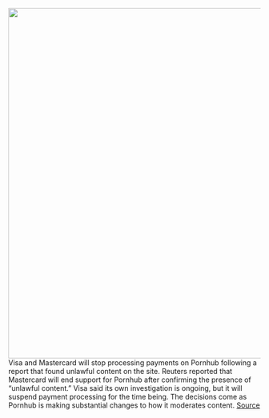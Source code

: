 <img src='https://cdn.vox-cdn.com/thumbor/eM6HFQ0dytrN0hkVFvOhqXmRRso=/0x0:3543x2362/1200x800/filters:focal(1027x407:1593x973)/cdn.vox-cdn.com/uploads/chorus_image/image/68492943/1230006816.0.jpg' width='700px' /><br/>
Visa and Mastercard will stop processing payments on Pornhub following a report that found unlawful content on the site. Reuters reported that Mastercard will end support for Pornhub after confirming the presence of “unlawful content.” Visa said its own investigation is ongoing, but it will suspend payment processing for the time being. The decisions come as Pornhub is making substantial changes to how it moderates content.
<a href='https://www.theverge.com/2020/12/10/22168240/mastercard-ending-pornhub-payment-processing-unlawful-videos'> Source <a/>